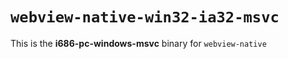 # `webview-native-win32-ia32-msvc`

This is the **i686-pc-windows-msvc** binary for `webview-native`
